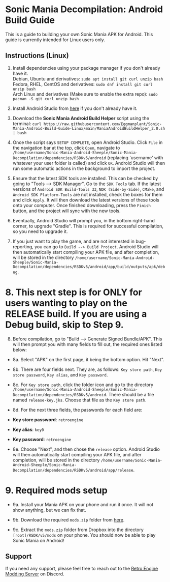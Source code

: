 # Sonic Mania Decompilation: Android Build Guide

This is a guide to building your own Sonic Mania APK for Android. This guide is currently intended for Linux users only.

## Instructions (Linux)

1. Install dependencies using your package manager if you don't already have it.  
Debian, Ubuntu and derivatives: `sudo apt install git curl unzip bash`  
Fedora, RHEL, CentOS and derivatives: `sudo dnf install git curl unzip bash`  
Arch Linux and derivatives (Make sure to enable the extra repo): `sudo pacman -S git curl unzip bash`  

3. Install Android Studio from [here](https://developer.android.com/studio) if you don't already have it.

4. Download the **Sonic Mania Android Build Helper** script using the terminal: `curl https://raw.githubusercontent.com/Eggmanplant/Sonic-Mania-Android-Build-Guide-Linux/main/ManiaAndroidBuildHelper_2.0.sh | bash`

5. Once the script says `SETUP COMPLETE`, open Android Studio. Click `File` in the navigation bar at the top, click `Open`, navigate to `/home/username/Sonic-Mania-Android-Sheeple/Sonic-Mania-Decompilation/dependencies/RSDKv5/android` (replacing 'username' with whatever your user folder is called) and click `OK`. Android Studio will then run some automatic actions in the background to import the project.

6. Ensure that the latest SDK tools are installed. This can be checked by going to "Tools --> SDK Manager". Go to the `SDK Tools` tab. If the latest versions of `Android SDK Build-Tools 33`, `NDK (Side-by-Side)`, `CMake`, and `Android SDK Platform-Tools` are not installed, check the boxes for them and click `Apply`. It will then download the latest versions of these tools onto your computer. Once finished downloading, press the `Finish` button, and the project will sync with the new tools.

7. Eventually, Android Studio will prompt you, in the bottom right-hand corner, to upgrade "Gradle". This is required for successful compilation, so you need to upgrade it.

8. If you just want to play the game, and are not interested in bug-reporting, you can go to `Build --> Build Project`. Android Studio will then automatically start compiling your APK file, and after completion, will be stored in the directory `/home/username/Sonic-Mania-Android-Sheeple/Sonic-Mania-Decompilation/dependencies/RSDKv5/android/app/build/outputs/apk/debug`.

# 8. This next step is for ONLY for users wanting to play on the RELEASE build. If you are using a Debug build, skip to Step 9.

8. Before compilation, go to "Build --> Generate Signed Bundle/APK". This will then prompt you with many fields to fill out, the required ones listed below:
- 8a. Select "APK" on the first page, it being the bottom option. Hit "Next".

- 8b. There are four fields next. They are, as follows: `Key store path`, `Key store password`, `Key alias`, and `Key password`.

- 8c. For `Key store path`, click the folder icon and go to the directory `/home/username/Sonic-Mania-Android-Sheeple/Sonic-Mania-Decompilation/dependencies/RSDKv5/android`. There should be a file named `release-key.jks`. Choose that file as the `Key store path`.

- 8d. For the next three fields, the passwords for each field are:
- **Key store password**: `retroengine`
- **Key alias**: `key0`
- **Key password**: `retroengine`

- 8e. Choose "Next", and then chose the `release` option. Android Studio will then automatically start compiling your APK file, and after completion, will be stored in the directory `/home/username/Sonic-Mania-Android-Sheeple/Sonic-Mania-Decompilation/dependencies/RSDKv5/android/app/release`.

# 9. Required mods setup
- 9a. Install your Mania APK on your phone and run it once. It will not show anything, but we can fix that.

- 9b. Download the required `mods.zip` folder from [here](https://www.dropbox.com/s/czghcw7ps128qtj/mods.zip?dl=0).

- 9c. Extract the `mods.zip` folder from Dropbox into the directory `[root]/RSDK/v5/mods` on your phone. You should now be able to play Sonic Mania on Android!

## Support

If you need any support, please feel free to reach out to the [Retro Engine Modding Server](http://dc.railgun.works/retroengine) on Discord.
